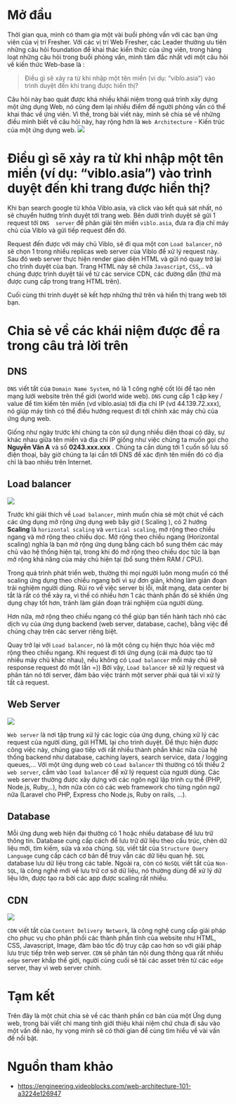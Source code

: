 # Mở đầu

Thời gian qua, mình có tham gia một vài buổi phỏng vấn với các bạn ứng viên của vị trí Fresher. Với các  vị trí Web Fresher, các Leader thường ưu tiên những câu hỏi foundation để khai thác kiến thức của ứng viên, trong hàng loạt những câu hỏi trong buổi phỏng vấn, mình tâm đắc nhất với một câu hỏi về kiến thức Web-base là : 
> Điều gì sẽ xảy ra từ khi nhập một tên miền (ví dụ: “viblo.asia”) vào trình duyệt đến khi trang được hiển thị?


Câu hỏi này bao quát được khá nhiều khái niệm trong quá trình xây dựng một ứng dụng Web, nó cũng đem lại nhiều điểm để người phỏng vấn có thể khai thác về ứng viên. Vì thế, trong bài viết này, mình sẽ chia sẻ về những điều mình biết về câu hỏi này, hay rộng hơn là `Web Architecture` - Kiến trúc của một ứng dụng web.
![](https://images.viblo.asia/30626381-a668-4966-ac6b-bf4dc984aa55.png)


# Điều gì sẽ xảy ra từ khi nhập một tên miền (ví dụ: “viblo.asia”) vào trình duyệt đến khi trang được hiển thị?

Khi bạn search google từ khóa Viblo.asia, và click vào kết quả sát nhất, nó sẽ chuyển hướng trình duyệt tới trang web. Bên dưới trình duyệt sẽ gửi 1 request tới `DNS  server` để phân giải tên miền `viblo.asia`, đưa ra địa chỉ máy chủ của Viblo  và gửi tiếp request đến đó.

Request đến được với máy chủ Viblo, sẽ đi qua một con `Load balancer`, nó sẽ chọn 1 trong nhiều replicas web server của Viblo để xử lý request này. Sau đó web server thực hiện render giao diện HTML và gửi nó quay trở lại cho trình duyệt của bạn. Trang HTML này sẽ chứa `Javascript`, `CSS`,.. và chúng được trình duyệt tải về từ các service CDN, các đường dẫn (thứ mà được cung cấp trong trang HTML trên). 

Cuối cùng thì trình duyệt sẽ kết hợp những thứ trên và hiển thị trang web tới bạn.

# Chia sẻ về các khái niệm được đề ra trong câu trả lời trên

## DNS

`DNS` viết tắt của `Domain Name System`, nó là 1 công nghệ cốt lõi để tạo nên mạng lưới website trên thế giới (world wide web). `DNS` cung cấp 1 cặp key / value để tìm kiếm tên miền (vd viblo.asia) tới địa chỉ IP (vd 44.139.72.xxx), nó giúp máy tính có thể điều hướng request đi tới chính xác máy chủ của ứng dụng web. 

Giống như ngày trước khi chúng ta còn sử dụng nhiều diện thoại có dây, sự khác nhau giữa tên miền và địa chỉ IP giống như việc chúng ta muốn gọi cho **Nguyễn Văn A** và số **0243.xxx.xxx** . Chúng ta cần dùng tới 1 cuốn sổ lưu số điện thoại, bây giờ chúng ta lại cần tới DNS để xác định tên miền đó có địa chỉ là bao nhiêu trên Internet.

## Load balancer 
![](https://images.viblo.asia/cd87587b-a51e-43a6-b47f-aca6fdf16d36.png)

Trước khi giải thích về `Load balancer`, mình muốn chia sẻ một chút về cách các ứng dụng mở rộng ứng dụng web bây giờ ( Scaling ), có 2 hướng **Scaling** là `horizontal scaling` và `vertical scaling`, mở rộng theo chiều ngang và mở rộng theo chiều dọc. Mở rộng theo chiều ngang (Horizontal scaling) nghĩa là bạn mở rộng ứng dụng bằng cách bổ sung thêm các máy chủ vào hệ thống hiện tại, trong khi đó mở rộng theo chiều dọc tức là bạn mở rộng khả năng của máy chủ hiện tại (bổ sung thêm RAM / CPU).

Trong quá trình phát triển web, thường thì mọi người luôn mong muốn có thể scaling ứng dụng theo chiều ngang bởi vì sự đơn giản, không làm gián đoạn trải nghiệm người dùng. Rủi ro về việc server bị lỗi, mất mạng, data center bị tắt là rất có thể xảy ra, vì thế có nhiều hơn 1 các thành phần đó sẽ khiến ứng dụng chạy tốt hơn, tránh làm gián đoạn trải nghiệm của người dùng.

Hơn nữa, mở rộng theo chiều ngang có thể giúp bạn tiến hành tách nhỏ các dịch vụ của ứng dụng backend (web server, database, cache), bằng việc để chúng chạy trên các server riêng biệt. 

Quay trở lại với `Load balancer`, nó là một công cụ hiện thực hóa việc mở rộng theo chiều ngang. Khi request đi tới ứng dụng (cái mà được tạo từ nhiều máy chủ khác nhau), nếu không có `Load balancer` mỗi máy chủ sẽ response request đó một lần =))  Bởi vậy, `Load balancer` sẽ xử lý request và phân tán nó tới server, đảm bảo việc tránh một server phải quá tải vì xử lý tất cả request.

## Web Server

![](https://images.viblo.asia/a4e7fa61-e0b6-476e-a394-10113ea5adad.jpg)

`Web server` là nơi tập trung xử lý các logic của ứng dụng, chúng xử lý các request của người dùng, gửi HTML lại cho trình duyệt. Để thực hiện được công việc này, chúng giao tiếp với rất nhiều thành phần khác nữa của hệ thống backend như database, caching layers, search service, data / logging queues,... Với một ứng dụng web có `Load balancer` thì thường có tối thiểu 2 `web server`, cắm vào `load balancer` để xử lý request của người dùng. Các web server thường được xây dựng với các ngôn ngữ lập trình cụ thể (PHP, Node.js, Ruby,..), hơn nữa còn có các web framework cho từng ngôn ngữ nữa (Laravel cho PHP, Express cho Node.js, Ruby on rails, ...).

## Database



Mỗi ứng dụng web hiện đại thường có 1 hoặc nhiều database để lưu trữ thông tin. Database cung cấp cách để lưu trữ dữ liệu theo cấu trúc, chèn dữ liệu mới, tìm kiếm, sửa và xóa chúng. `SQL` viết tắt của `Structure Query Language` cung cấp cách cơ bản để truy vẫn các dữ liệu quan hệ. `SQL` database lưu dữ liệu trong các table. Ngoài ra, còn có `NoSQL` viết tắt của `Non-SQL`, là công nghê mới về lưu trữ cơ sở dữ liệu, nó thường dùng để xử lý dữ liệu lớn, được tạo ra bởi các app được scaling rất nhiều.

## CDN
![](https://images.viblo.asia/ec7a738a-8b9b-44d6-824d-6fc8a67a1e9c.png)


`CDN` viết tắt của `Content Delivery Network`, là công nghệ cung cấp giải pháp cho phục vụ cho phân phối các thành phần tĩnh của website như HTML, CSS, Javascript, Image, đảm bảo tốc độ truy cập cao hơn so với giải pháp lưu trực tiếp trên web server. `CDN` sẽ phân tán nội dung thông qua rất nhiều `edge` server khắp thế giới, người cùng cuối sẽ tải các asset trên từ các `edge` server, thay vì web server chính.

# Tạm kết
Trên đây là một chút chia sẻ về các thành phần cơ bản của một Ứng dụng web, trong bài viết chỉ mang tính giới thiệu khái niệm chứ chưa đi sâu vào một vấn đề nào, hy vọng mình sẽ có thời gian để cùng tìm hiểu về vài vấn đề nổi bật.

# Nguồn tham khảo
- https://engineering.videoblocks.com/web-architecture-101-a3224e126947